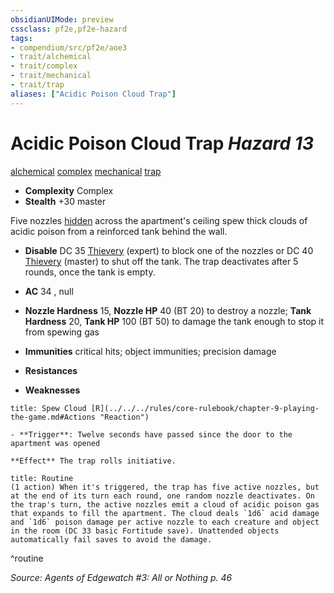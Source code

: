 ```yaml
---
obsidianUIMode: preview
cssclass: pf2e,pf2e-hazard
tags:
- compendium/src/pf2e/aoe3
- trait/alchemical
- trait/complex
- trait/mechanical
- trait/trap
aliases: ["Acidic Poison Cloud Trap"]
---
```

# Acidic Poison Cloud Trap *Hazard 13*  
[alchemical](../../../Rules/traits/alchemical.md)  [complex](../../../Rules/traits/complex.md)  [mechanical](../../../Rules/traits/mechanical.md)  [trap](../../../Rules/traits/trap.md)  

- **Complexity** Complex
- **Stealth** +30 master  

Five nozzles [hidden](../../../Rules/conditions.md#Hidden) across the apartment's ceiling spew thick clouds of acidic poison from a reinforced tank behind the wall.

- **Disable** DC 35 [Thievery](../../skills.md#Thievery) (expert) to block one of the nozzles or DC 40 [Thievery](../../skills.md#Thievery) (master) to shut off the tank. The trap deactivates after 5 rounds, once the tank is empty.  

- **AC** 34 , null
- **Nozzle Hardness** 15, **Nozzle HP** 40 (BT 20) to destroy a nozzle; **Tank Hardness** 20, **Tank HP** 100 (BT 50) to damage the tank enough to stop it from spewing gas
- **Immunities** critical hits; object immunities; precision damage
- **Resistances** 
- **Weaknesses** 
     
```ad-embed-ability
title: Spew Cloud [R](../../../rules/core-rulebook/chapter-9-playing-the-game.md#Actions "Reaction")

- **Trigger**: Twelve seconds have passed since the door to the apartment was opened

**Effect** The trap rolls initiative.
```

```ad-pf2-summary
title: Routine
(1 action) When it's triggered, the trap has five active nozzles, but at the end of its turn each round, one random nozzle deactivates. On the trap's turn, the active nozzles emit a cloud of acidic poison gas that expands to fill the apartment. The cloud deals `1d6` acid damage and `1d6` poison damage per active nozzle to each creature and object in the room (DC 33 basic Fortitude save). Unattended objects automatically fail saves to avoid the damage.
```
^routine

*Source: Agents of Edgewatch #3: All or Nothing p. 46*
